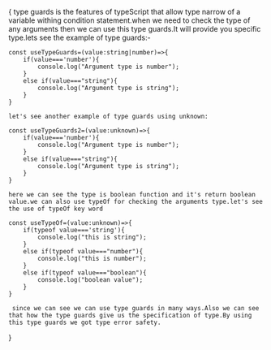 {
    type guards is the features of typeScript that allow type narrow of a variable withing condition statement.when we need to check the type of any arguments then we can use this type guards.It will provide you specific type.lets see the example of type guards:-

    const useTypeGuards=(value:string|number)=>{
        if(value==='number'){
            console.log("Argument type is number");
        }
        else if(value==="string"){
            console.log("Argument type is string");
        }
    }

    let's see another example of type guards using unknown:

    const useTypeGuards2=(value:unknown)=>{
        if(value==='number'){
            console.log("Argument type is number");
        }
        else if(value==="string"){
            console.log("Argument type is string");
        }
    }

    here we can see the type is boolean function and it's return boolean value.we can also use typeOf for checking the arguments type.let's see the use of typeOf key word

    const useTypeOf=(value:unknown)=>{
        if(typeof value==='string'){
            console.log("this is string");
        }
        else if(typeof value==="number"){
            console.log("this is number");
        }
        else if(typeof value==="boolean"){
            console.log("boolean value");
        }
    }

     since we can see we can use type guards in many ways.Also we can see that how the type guards give us the specification of type.By using this type guards we got type error safety.
    
}